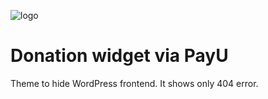 ![logo](https://realhe.ro/img/logo.svg "Realhe.ro")

# Donation widget via PayU

Theme to hide WordPress frontend. It shows only 404 error. 